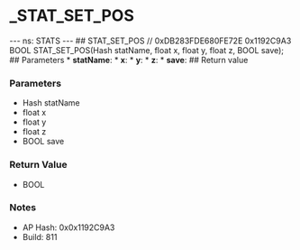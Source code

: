 # _STAT_SET_POS

--- ns: STATS --- ## STAT_SET_POS  // 0xDB283FDE680FE72E 0x1192C9A3 BOOL STAT_SET_POS(Hash statName, float x, float y, float z, BOOL save);   ## Parameters * **statName**: * **x**: * **y**: * **z**: * **save**:  ## Return value

### Parameters
* Hash statName
* float x
* float y
* float z
* BOOL save

### Return Value
* BOOL

### Notes
* AP Hash: 0x0x1192C9A3
* Build: 811


